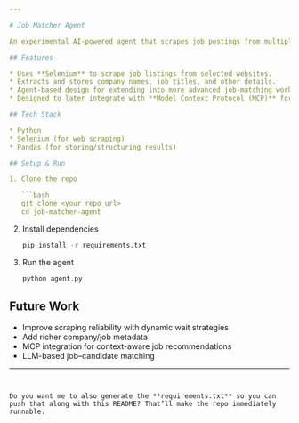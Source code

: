 ```yaml
---

# Job Matcher Agent

An experimental AI-powered agent that scrapes job postings from multiple websites and stores relevant company/job details for further analysis or matching.

## Features

* Uses **Selenium** to scrape job listings from selected websites.
* Extracts and stores company names, job titles, and other details.
* Agent-based design for extending into more advanced job-matching workflows.
* Designed to later integrate with **Model Context Protocol (MCP)** for richer interactions.

## Tech Stack

* Python
* Selenium (for web scraping)
* Pandas (for storing/structuring results)

## Setup & Run

1. Clone the repo

   ```bash
   git clone <your_repo_url>
   cd job-matcher-agent
   ```

2. Install dependencies

   ```bash
   pip install -r requirements.txt
   ```

3. Run the agent

   ```bash
   python agent.py
   ```

## Future Work

* Improve scraping reliability with dynamic wait strategies
* Add richer company/job metadata
* MCP integration for context-aware job recommendations
* LLM-based job–candidate matching

---
```


Do you want me to also generate the **requirements.txt** so you can push that along with this README? That’ll make the repo immediately runnable.

